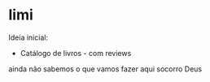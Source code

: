 # limi
Ideia inicial:

- Catálogo de livros - com reviews
  
ainda não sabemos o que vamos fazer aqui
socorro Deus
